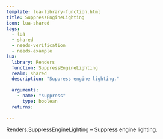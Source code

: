 ```yaml
---
template: lua-library-function.html
title: SuppressEngineLighting
icon: lua-shared
tags:
  - lua
  - shared
  - needs-verification
  - needs-example
lua:
  library: Renders
  function: SuppressEngineLighting
  realm: shared
  description: "Suppress engine lighting."
  
  arguments:
    - name: "suppress"
      type: boolean
  returns:
    
---
```


<div class="lua__search__keywords">
Renders.SuppressEngineLighting &#x2013; Suppress engine lighting.
</div>
